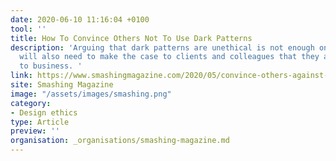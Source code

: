 ```yaml
---
date: 2020-06-10 11:16:04 +0100
tool: ''
title: How To Convince Others Not To Use Dark Patterns
description: 'Arguing that dark patterns are unethical is not enough on its own. We
  will also need to make the case to clients and colleagues that they are damaging
  to business. '
link: https://www.smashingmagazine.com/2020/05/convince-others-against-dark-patterns/
site: Smashing Magazine
image: "/assets/images/smashing.png"
category:
- Design ethics
type: Article
preview: ''
organisation: _organisations/smashing-magazine.md
---
```

